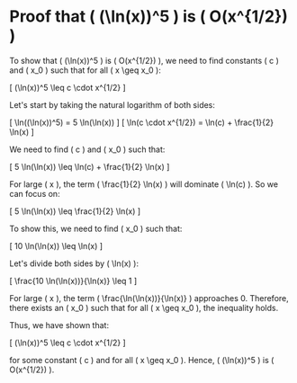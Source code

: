 # Proof that \( (\ln(x))^5 \) is \( O(x^{1/2}) \)

To show that \( (\ln(x))^5 \) is \( O(x^{1/2}) \), we need to find constants \( c \) and \( x_0 \) such that for all \( x \geq x_0 \):

\[ (\ln(x))^5 \leq c \cdot x^{1/2} \]

Let's start by taking the natural logarithm of both sides:

\[ \ln((\ln(x))^5) = 5 \ln(\ln(x)) \]
\[ \ln(c \cdot x^{1/2}) = \ln(c) + \frac{1}{2} \ln(x) \]

We need to find \( c \) and \( x_0 \) such that:

\[ 5 \ln(\ln(x)) \leq \ln(c) + \frac{1}{2} \ln(x) \]

For large \( x \), the term \( \frac{1}{2} \ln(x) \) will dominate \( \ln(c) \). So we can focus on:

\[ 5 \ln(\ln(x)) \leq \frac{1}{2} \ln(x) \]

To show this, we need to find \( x_0 \) such that:

\[ 10 \ln(\ln(x)) \leq \ln(x) \]

Let's divide both sides by \( \ln(x) \):

\[ \frac{10 \ln(\ln(x))}{\ln(x)} \leq 1 \]

For large \( x \), the term \( \frac{\ln(\ln(x))}{\ln(x)} \) approaches 0. Therefore, there exists an \( x_0 \) such that for all \( x \geq x_0 \), the inequality holds.

Thus, we have shown that:

\[ (\ln(x))^5 \leq c \cdot x^{1/2} \]

for some constant \( c \) and for all \( x \geq x_0 \). Hence, \( (\ln(x))^5 \) is \( O(x^{1/2}) \).
